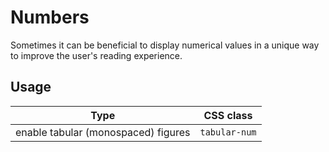 # Numbers

Sometimes it can be beneficial to display numerical values in a unique way to improve the user's reading experience.

## Usage

| Type                                | CSS class     |
| ----------------------------------- | ------------- |
| enable tabular (monospaced) figures | `tabular-num` |
